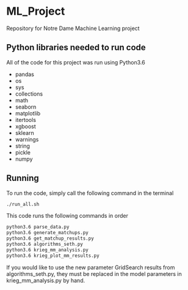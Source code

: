 # ML_Project

Repository for Notre Dame Machine Learning project

## Python libraries needed to run code

All of the code for this project was run using Python3.6

- pandas
- os
- sys
- collections
- math
- seaborn
- matplotlib
- itertools
- xgboost
- sklearn
- warnings
- string
- pickle
- numpy

## Running

To run the code, simply call the following command in the terminal

```bash
./run_all.sh
```

This code runs the following commands in order

```bash
python3.6 parse_data.py
python3.6 generate_matchups.py
python3.6 get_matchup_results.py
python3.6 algorithms_seth.py
python3.6 krieg_mm_analysis.py
python3.6 krieg_plot_mm_results.py
```

If you would like to use the new parameter GridSearch results from algorithms_seth.py, they must be replaced in the model parameters in krieg_mm_analysis.py by hand.